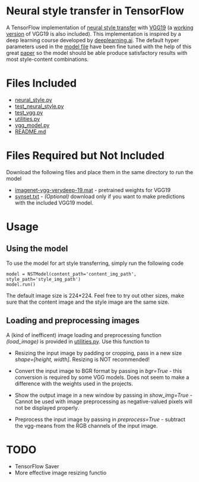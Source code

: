 # Neural style transfer in TensorFlow
A TensorFlow implementation of [neural style transfer](https://arxiv.org/pdf/1508.06576.pdf) with [VGG19](https://arxiv.org/pdf/1409.1556.pdf) (a [working version](https://github.com/SiyuLiu0329/Neural_Style_Transfer_TensorFlow/blob/master/vgg_model.py) of VGG19 is also included). This implementation is inspired by a deep learning course developed by [deeplearning.ai](https://www.deeplearning.ai). The default hyper parameters used in the [model file](https://github.com/SiyuLiu0329/Neural_Style_Transfer_TensorFlow/blob/master/neural_style.py) have been fine tuned with the help of this great [paper](https://arxiv.org/pdf/1705.04058.pdf) so the model should be able produce satisfactory results with most style-content combinations.


# Files Included
- [neural_style.py](https://github.com/SiyuLiu0329/Neural_Style_Transfer_TensorFlow/blob/master/neural_style.py)
- [test_neural_style.py](https://github.com/SiyuLiu0329/Neural_Style_Transfer_TensorFlow/blob/master/test_neural_style.py)
- [test_vgg.py](https://github.com/SiyuLiu0329/Neural_Style_Transfer_TensorFlow/blob/master/test_vgg.py)
- [utilities.py](https://github.com/SiyuLiu0329/Neural_Style_Transfer_TensorFlow/blob/master/utilities.py)
- [vgg_model.py](https://github.com/SiyuLiu0329/Neural_Style_Transfer_TensorFlow/blob/master/vgg_model.py)
- [README.md](https://github.com/SiyuLiu0329/Neural_Style_Transfer_TensorFlow/blob/master/README.md)


# Files Required but Not Included
Download the following files and place them in the same directory to run the model
- [imagenet-vgg-verydeep-19.mat](http://www.vlfeat.org/matconvnet/pretrained/) - pretrained weights for VGG19
- [synset.txt](https://github.com/machrisaa/tensorflow-vgg/blob/master/synset.txt) - *(Optional)* download only if you want to make predictions with the included VGG19 model.

# Usage
## Using the model
To use the model for art style transferring, simply run the following code
```
model = NSTModel(content_path='content_img_path', style_path='style_img_path')
model.run()
```

The default image size is 224*224. Feel free to try out other sizes, make sure that the content image and the style image are the same size.

## Loading and preprocessing images
A (kind of inefficent) image loading and preprocessing function *(load_image)* is provided in [utilities.py](https://github.com/SiyuLiu0329/Neural_Style_Transfer_TensorFlow/blob/master/utilities.py). Use this function to

- Resizing the input image by padding or cropping, pass in a new size *shape=[height, width]*. Resizing is NOT recommended!

- Convert the input image to BGR format by passing in *bgr=True* - this conversion is required by some VGG models. Does not seem to make a difference with the weights used in the projects.

- Show the output image in a new window by passing in *show_img=True* - Cannot be used with image preprocessing as negative-valued pixels will not be displayed properly.

- Preprocess the input image by passing in *preprocess=True* - subtract the vgg-means from the RGB channels of the input image.


# TODO
- TensorFlow Saver
- More effective image resizing functio

